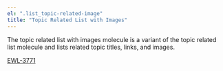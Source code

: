 ```yaml
---
el: ".list_topic-related-image"
title: "Topic Related List with Images"
---
```


The topic related list with images molecule is a variant of the topic related list molecule and lists related topic titles, links, and images. 

[EWL-3771](https://issues.ama-assn.org/browse/EWL-3771)